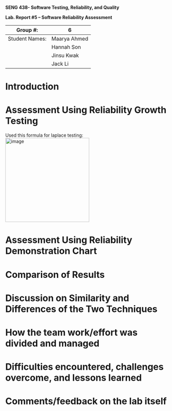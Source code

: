 **SENG 438- Software Testing, Reliability, and Quality**

**Lab. Report \#5 – Software Reliability Assessment**

| Group \#:       | 6  |
|-----------------|---|
| Student Names:  | Maarya Ahmed  |
|                 | Hannah Son  |
|                 | Jinsu Kwak  |
|                 | Jack Li  |

# Introduction

# 

# Assessment Using Reliability Growth Testing 

Used this formula for laplace testing:
<img width="262" alt="image" src="https://user-images.githubusercontent.com/56771715/229305597-b57e7568-389d-4855-955d-8790abc8bb13.png">


# Assessment Using Reliability Demonstration Chart 

# 

# Comparison of Results

# Discussion on Similarity and Differences of the Two Techniques

# How the team work/effort was divided and managed

# 

# Difficulties encountered, challenges overcome, and lessons learned

# Comments/feedback on the lab itself
